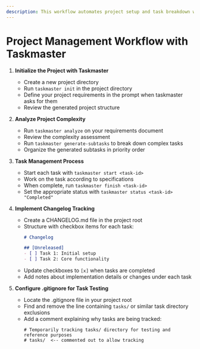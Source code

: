```yaml
---
description: This workflow automates project setup and task breakdown while maintaining clear progress tracking. 
---
```


# Project Management Workflow with Taskmaster

1. **Initialize the Project with Taskmaster**
   - Create a new project directory
   - Run `taskmaster init` in the project directory
   - Define your project requirements in the prompt when taskmaster asks for them
   - Review the generated project structure

2. **Analyze Project Complexity**
   - Run `taskmaster analyze` on your requirements document
   - Review the complexity assessment
   - Run `taskmaster generate-subtasks` to break down complex tasks
   - Organize the generated subtasks in priority order

3. **Task Management Process**
   - Start each task with `taskmaster start <task-id>`
   - Work on the task according to specifications
   - When complete, run `taskmaster finish <task-id>`
   - Set the appropriate status with `taskmaster status <task-id> "Completed"`

4. **Implement Changelog Tracking**
   - Create a CHANGELOG.md file in the project root
   - Structure with checkbox items for each task:
     ```markdown
     # Changelog

     ## [Unreleased]
     - [ ] Task 1: Initial setup
     - [ ] Task 2: Core functionality
     ```
   - Update checkboxes to `[x]` when tasks are completed
   - Add notes about implementation details or changes under each task

5. **Configure .gitignore for Task Testing**
   - Locate the .gitignore file in your project root
   - Find and remove the line containing `tasks/` or similar task directory exclusions
   - Add a comment explaining why tasks are being tracked:
     ```
     # Temporarily tracking tasks/ directory for testing and reference purposes
     # tasks/  <-- commented out to allow tracking
     ```
   